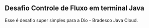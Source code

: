 ## Desafio Controle de Fluxo em terminal Java

Esse é desafio super simples para a Dio - Bradesco Java Cloud.


